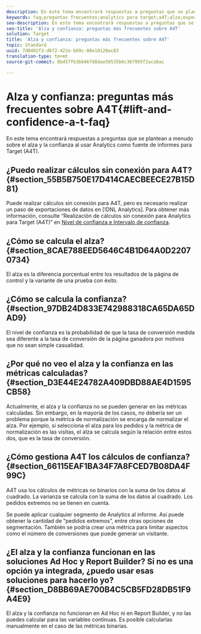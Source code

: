 ```yaml
---
description: En este tema encontrará respuestas a preguntas que se plantean a menudo sobre el alza y la confianza al usar Analytics como fuente de informes para Target (A4T).
keywords: faq;preguntas frecuentes;analytics para target;a4T;alza;específicos;creador de informes;confianza
seo-description: En este tema encontrará respuestas a preguntas que se plantean a menudo sobre el alza y la confianza al usar Analytics como fuente de informes para Target (A4T).
seo-title: 'Alza y confianza: preguntas más frecuentes sobre A4T'
solution: Target
title: 'Alza y confianza: preguntas más frecuentes sobre A4T'
topic: Standard
uuid: 7d0402f3-d6f2-422e-b69c-86e10120ac83
translation-type: tm+mt
source-git-commit: 8bd57fb3bb467d8dae50535b6c367995f2acabac

---
```



# Alza y confianza: preguntas más frecuentes sobre A4T{#lift-and-confidence-a-t-faq}

En este tema encontrará respuestas a preguntas que se plantean a menudo sobre el alza y la confianza al usar Analytics como fuente de informes para Target (A4T).

## ¿Puedo realizar cálculos sin conexión para A4T?{#section_55B5B750E17D414CAECBEECE27B15D81}

Puede realizar cálculos sin conexión para A4T, pero es necesario realizar un paso de exportaciones de datos en [!DNL Analytics]. Para obtener más información, consulte “Realización de cálculos sin conexión para Analytics para Target (A4T)” en [Nivel de confianza e Intervalo de confianza](../../../c-reports/conversion-rate.md#concept_0D0002A1EBDF420E9C50E2A46F36629B).

## ¿Cómo se calcula el alza?{#section_8CAE788EED5646C4B1D64A0D22070734}

El alza es la diferencia porcentual entre los resultados de la página de control y la variante de una prueba con éxito.

## ¿Cómo se calcula la confianza?  {#section_97DB24D833E742988318CA65DA65DAD9}

El nivel de confianza es la probabilidad de que la tasa de conversión medida sea diferente a la tasa de conversión de la página ganadora por motivos que no sean simple casualidad.

## ¿Por qué no veo el alza y la confianza en las métricas calculadas?  {#section_D3E44E24782A409DBD88AE4D1595CB58}

Actualmente, el alza y la confianza no se pueden generar en las métricas calculadas. Sin embargo, en la mayoría de los casos, no debería ser un problema porque la métrica de normalización se encarga de normalizar el alza. Por ejemplo, si selecciona el alza para los pedidos y la métrica de normalización es las visitas, el alza se calcula según la relación entre estos dos, que es la tasa de conversión.

## ¿Cómo gestiona A4T los cálculos de confianza?  {#section_66115EAF1BA34F7A8FCED7B08DA4F99C}

A4T usa los cálculos de métricas no binarios con la suma de los datos al cuadrado. La varianza se calcula con la suma de los datos al cuadrado. Los pedidos extremos no se tienen en cuenta.

Se puede aplicar cualquier segmento de Analytics al informe. Así puede obtener la cantidad de “pedidos extremos”, entre otras opciones de segmentación. También se podría crear una métrica para limitar aspectos como el número de conversiones que puede generar un visitante.

## ¿El alza y la confianza funcionan en las soluciones Ad Hoc y Report Builder? Si no es una opción ya integrada, ¿puedo usar esas soluciones para hacerlo yo? {#section_D8BB69AE700B4C5CB5FD28DB51F9A4E9}

El alza y la confianza no funcionan en Ad Hoc ni en Report Builder, y no las puedes calcular para las variables continuas. Es posible calcularlas manualmente en el caso de las métricas binarias.
